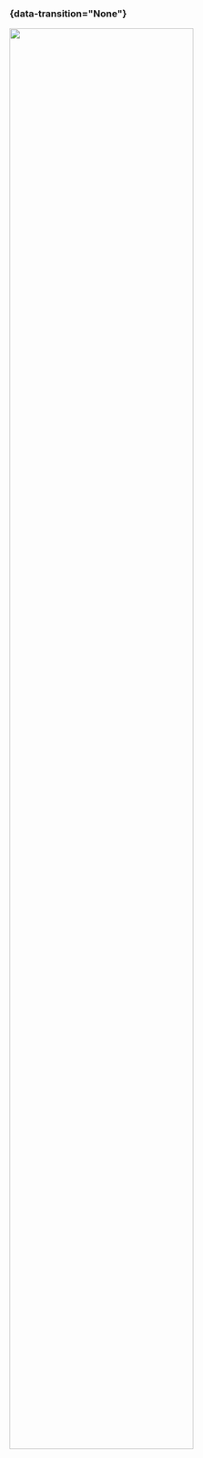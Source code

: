 ### {data-transition="None"}

<img src="\writeDiagramsDir/rapid-diagnosis-and-consultation-saves-lives.png" width="80%" align="center" width="70%" style="background:none; border:none; box-shadow:none;">
